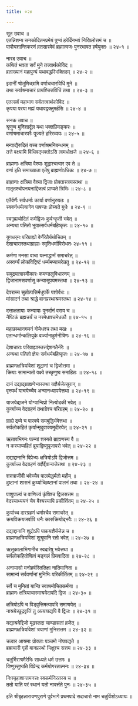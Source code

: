 ```yaml
---
title: ०२४

---
```

सूत उवाच ॥  
एतन्निशम्य सनकोदितमप्रमेयं पुण्यं हरेर्दिनभवं निखिलोत्तमं च ॥  
पापौघशान्तिकरणं व्रतसारमेवं ब्रह्मात्मजः पुनरभाषत हर्षयुक्तः ॥ २४-१ ॥  
  
नारद उवाच ॥  
कथितं भवता सर्वं मुने तत्त्वार्थकोविद ॥  
व्रताख्यानं महापुण्यं यथावद्धरिभक्तिदम् ॥ २४-२ ॥  
  
इदानीं श्रोतुमिच्छामि वर्णाचचारविधिं मुने ॥  
तथा सर्वाश्रमाचारं प्रायश्चित्तविधिं तथा ॥ २४-३ ॥  
  
एतत्सर्वं महाभाग सर्वतत्त्वार्थकोविद ॥  
कृपया परया मह्यं यथावद्वक्तुमर्हसि ॥ २४-४ ॥  
  
सनक उवाच ॥  
श्रृणुष्व मुनिशार्दूल यथा भक्तप्रियङ्करः ॥  
वर्णाश्रमाचारपरैः पूज्यते हरिरव्ययः ॥ २४-५ ॥  
  
मन्वाद्यैरुदितं यच्च वर्णाश्रमनिबन्धनम् ॥  
तत्ते वक्ष्यामि विधिवद्भक्तोऽसि त्वमधोक्षजे ॥ २४-६ ॥  
  
ब्राह्मणाः क्षत्रिया वैश्याः शूद्राश्चत्वार एव ते ॥  
वर्णा इति समाख्याता एतेषु ब्राह्मणोऽधिकः ॥ २४-७ ॥  
  
ब्राह्मणाः क्षत्रिया वैश्या द्विजाः प्रोक्तास्त्रयस्तथा ॥  
मातृतश्चोपनयनाद्दिजत्वं प्राप्यते त्रिभिः ॥ २४-८ ॥  
  
एतैर्वर्णैः सर्वधर्माः कार्या वर्णानुरुपतः ॥  
स्ववर्णधर्मत्यागेन पाषण्डः प्रोच्यते बुधैः ॥ २४-९ ॥  
  
स्वगृह्यचोदितं कर्मद्विजः कुर्वन्कृती भवेत् ॥  
अन्यथा पतितो भूयात्सर्वधर्मबहिष्कृतः ॥ २४-१० ॥  
  
युगधर्‌मः परिग्राह्यो वेर्णैरेतैर्यथोचितम् ॥  
देशाचारास्तथाग्राह्याः स्मृतिधर्माविरोधतः २४-११ ॥  
  
कर्मणा मनसा वाचा यत्नाद्धर्म्मं समाचरेत् ॥  
अस्वर्ग्यं लोकविद्विष्टं धर्म्यमप्याचरेन्नतु ॥ २४-१२ ॥  
  
समुद्रयात्रास्वीकारः कमण्डलुविधारणम् ॥  
द्विजानामसवर्णासु कन्यासूपयमस्तथा ॥ २४-१३ ॥  
  
देवराच्च सुतोत्पत्तिर्मधुपर्के पशोर्वधः ॥  
मांसादनं तथा श्राद्धे वानप्रस्थाश्रमस्तथा ॥ २४-१४ ॥  
  
दत्ताक्षतायाः कन्यायाः पुनर्दानं वराय च ॥  
नैष्टिकं ब्रह्मचर्यं च नरमेधाश्चमेधकौ ॥ २४-१५ ॥  
  
महाप्रस्थानगमनं गोमेधश्च तथा मखः ॥  
एतान्धर्मान्कलियुके वर्ज्यानाहुर्मनीषिणः ॥ २४-१६ ॥  
  
देशाचाराः परिग्राह्यास्तत्तद्देशगतैर्नरैः ॥  
अन्यथा पतितो ज्ञेयः सर्वधर्मबहिष्कृतः ॥ २४-१७ ॥  
  
ब्राह्मणक्षत्रियविशां शूद्राणां च द्विजोत्तमा ॥  
क्रियाः सामान्यतो वक्ष्ये तच्छृणुष्व समाहितः ॥ २४-१८ ॥  
  
दानं दद्याद्ब्राह्मणेभ्यस्तथा यज्ञैर्यजेत्सुरान् ॥  
वृत्त्यर्थं याचयेच्चैव अन्यानध्यापयेत्तथा ॥ २४-१९ ॥  
  
याजयेद्यजने योग्यान्विप्रो नित्योदकी भवेत् ॥  
कुर्य्याच्च वेदग्रहणं तथाग्रेश्च परिग्रहम् ॥ २४-२० ॥  
  
ग्राह्ये द्र्व्ये च पारक्ये समबुद्धिर्भवेत्तथा ॥  
सर्वलोकहितं कृर्यान्मृदुवाक्यमुदीरयेत् ॥ २४-२१ ॥  
  
ऋतावभिगमः पत्न्यां शस्यते ब्राह्मणस्य वै ॥  
न कस्याप्यहितं ब्रूयाद्विष्णुपूजापरो भवेत् ॥ २४-२२ ॥  
  
दद्याद्दानानि विप्रेभ्यः क्षत्रियोऽपि द्विजोत्तम ॥  
कुर्य्याच्च वेदग्रहणं यज्ञैर्द्देवान्यजेत्तथा ॥ २४-२३ ॥  
  
शस्त्राजीवी भवेच्चैव पालयेद्धर्मतो महीम् ॥  
दुष्टानां शासनं कुर्य्याच्छिष्टानां पालनं तथा ॥ २४-२४ ॥  
  
पाशुपाल्यं च वाणिज्यं कृंषिश्च द्विजसत्तम ॥  
वेदस्याध्ययनं चैव वैश्यस्यापि प्रकीर्त्तितम् ॥ २४-२५ ॥  
  
कुर्याच्च दारग्रहणं धर्माश्चैव समाचरेत् ॥  
क्रयविक्रयजर्वापि धनैः कारुक्रियोद्भवैः ॥ २४-२६ ॥  
  
दद्याद्दानानि शूद्रोऽपि पाकयज्ञैर्यजेन्न च ॥  
ब्राह्मणक्षत्रियविशां शुश्रूषानि रतो भवेत् ॥ २४-२७ ॥  
  
ऋतुकालाभिगामीच स्वदारेषु भवेत्तथा ॥  
सर्वलोकहितोषित्वं मङ्गलं प्रियवादिता ॥ २४-२८ ॥  
  
अनायासो मनोहर्षस्तितिक्षा नातिमानिता ॥  
सामान्यं सर्ववर्णानां मुनिभिः परिकीर्तितम् ॥ २४-२९ ॥  
  
सर्वे च मुनितां यान्ति स्वाश्रमोचितकर्मणा ॥  
ब्राह्मणः क्षत्रियाचारमाश्रयेदापदि द्विज ॥ २४-३० ॥  
  
क्षत्रियोऽपि च विड्वृत्तिमत्यापदि समाश्रयेत् ॥  
नाश्रयेच्छूद्रवृत्तिं तु अत्यापद्यपि वै द्विजः ॥ २४-३१ ॥  
  
यद्याश्रयेद्दिजो मूढस्तदा चाण्डासतां व्रजेत् ॥  
ब्राह्मणक्षत्रियविशां त्रयाणां मुनिसत्तम ॥ २४-३२ ॥  
  
चत्वार आश्रमाः प्रोक्ताः पञ्चमो नोपपद्यते ॥  
ब्रह्मचारी गृही वानप्रस्थो भिक्षुश्च सत्तम ॥ २४-३३ ॥  
  
चतुर्भिराश्रमैरेभिः साध्यते धर्म उत्तमः ॥  
विष्णुस्तुष्यति विप्रेन्द्र कर्मयोगरतात्मनः ॥ २४-३४ ॥  
  
निःस्पृहाशान्तमनसः स्वकर्मनिरतस्य च ॥  
ततो याति परं स्थानं यतो नावर्त्तते पुनः ॥ २४-३५ ॥  
  
इति श्रीबृहन्नारायणपुराणे पूर्वभागे प्रथमपादे सदाचारो नाम चतुर्विशोऽध्यायः ॥